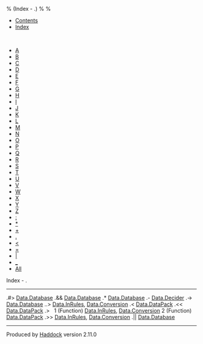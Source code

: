 % (Index - .)
% 
% 

-   [Contents](index.html)
-   [Index](doc-index.html)

 

-   [A](doc-index-A.html)
-   [B](doc-index-B.html)
-   [C](doc-index-C.html)
-   [D](doc-index-D.html)
-   [E](doc-index-E.html)
-   [F](doc-index-F.html)
-   [G](doc-index-G.html)
-   [H](doc-index-H.html)
-   [I](doc-index-I.html)
-   [J](doc-index-J.html)
-   [K](doc-index-K.html)
-   [L](doc-index-L.html)
-   [M](doc-index-M.html)
-   [N](doc-index-N.html)
-   [O](doc-index-O.html)
-   [P](doc-index-P.html)
-   [Q](doc-index-Q.html)
-   [R](doc-index-R.html)
-   [S](doc-index-S.html)
-   [T](doc-index-T.html)
-   [U](doc-index-U.html)
-   [V](doc-index-V.html)
-   [W](doc-index-W.html)
-   [X](doc-index-X.html)
-   [Y](doc-index-Y.html)
-   [Z](doc-index-Z.html)
-   [:](doc-index-58.html)
-   [\*](doc-index-42.html)
-   [+](doc-index-43.html)
-   [.](doc-index-46.html)
-   [\<](doc-index-60.html)
-   [=](doc-index-61.html)
-   [|](doc-index-124.html)
-   [\_](doc-index-95.html)
-   [All](doc-index-All.html)

Index - .

  -------------- ----------------------------------------------------------------------------------------------------
  .\#\>          [Data.Database](Data-Database.html#v:.-35--62-)
  .&&            [Data.Database](Data-Database.html#v:.-38--38-)
  .\*            [Data.Database](Data-Database.html#v:.-42-)
  .-             [Data.Decider](Data-Decider.html#v:.-45-)
  .-\>           [Data.Database](Data-Database.html#v:.-45--62-)
  ..\>           [Data.InRules](Data-InRules.html#v:..-62-), [Data.Conversion](Data-Conversion.html#v:..-62-)
  .\<            [Data.DataPack](Data-DataPack.html#v:.-60-)
  .\<\<          [Data.DataPack](Data-DataPack.html#v:.-60--60-)
  .\>             
  1 (Function)   [Data.InRules](Data-InRules.html#v:.-62-), [Data.Conversion](Data-Conversion.html#v:.-62-)
  2 (Function)   [Data.DataPack](Data-DataPack.html#v:.-62-)
  .\>\>          [Data.InRules](Data-InRules.html#v:.-62--62-), [Data.Conversion](Data-Conversion.html#v:.-62--62-)
  .||            [Data.Database](Data-Database.html#v:.-124--124-)
  -------------- ----------------------------------------------------------------------------------------------------

Produced by [Haddock](http://www.haskell.org/haddock/) version 2.11.0
